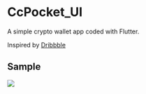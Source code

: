 # CcPocket_UI

A simple crypto wallet app coded with Flutter.

Inspired by [Dribbble](https://dribbble.com/shots/10064874-wallet/attachments/2083575?mode=media)

## Sample
![](https://github.com/JekamiAyo/CcPocket_UI/blob/main/Screen_Recording_2022-10-03_at_20_20_16_AdobeExpress.gif)
